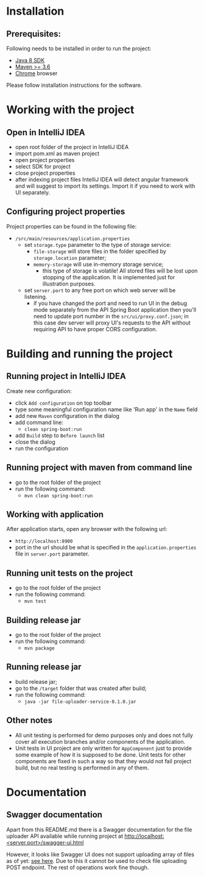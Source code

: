 # Installation

## Prerequisites:

Following needs to be installed in order to run the project:
- [Java 8 SDK](https://www.oracle.com/technetwork/java/javase/downloads/jdk8-downloads-2133151.html)
- [Maven >= 3.6](https://maven.apache.org/download.cgi)
- [Chrome](https://www.google.com/chrome/) browser

Please follow installation instructions for the software.

# Working with the project

## Open in IntelliJ IDEA

- open root folder of the project in IntelliJ IDEA
- import pom.xml as maven project
- open project properties
- select SDK for project
- close project properties
- after indexing project files IntelliJ IDEA will detect angular framework and will suggest to import its settings.
Import it if you need to work with UI separately.

## Configuring project properties

Project properties can be found in the following file:

- `/src/main/resources/application.properties`
  * set `storage.type` parameter to the type of storage service:
    * `file-storage` will store files in the folder specified by `storage.location` parameter;
    * `memory-storage` will use in-memory storage service;
      * this type of storage is volatile! All stored files will be lost upon stopping of the application.
      It is implemented just for illustration purposes.
  * set `server.port` to any free port on which web server will be listening.
    * if you have changed the port and need to run UI in the debug mode separately from the API Spring Boot application
    then you'll need to update port number in the `src/ui/proxy.conf.json`; in this case dev server will proxy
    UI's requests to the API without requiring API to have proper CORS configuration.

# Building and running the project

## Running project in IntelliJ IDEA

Create new configuration:
- click `Add configuration` on top toolbar
- type some meaningful configuration name like 'Run app' in the `Name` field
- add new `Maven` configuration in the dialog
- add command line:
  - `clean spring-boot:run`
- add `Build` step to `Before launch` list
- close the dialog
- run the configuration

## Running project with maven from command line

- go to the root folder of the project
- run the following command:
  - `mvn clean spring-boot:run`

## Working with application

After application starts, open any browser with the following url:
  - `http://localhost:8900`
  - port in the url should be what is specified in the `application.properties` file in `server.port` parameter.

## Running unit tests on the project

- go to the root folder of the project
- run the following command:
  - `mvn test`

## Building release jar

- go to the root folder of the project
- run the following command:
  - `mvn package`
  
## Running release jar

- build release jar;
- go to the `/target` folder that was created after build;
- run the following command:
  - `java -jar file-uploader-service-0.1.0.jar`

## Other notes

* All unit testing is performed for demo purposes only and does not fully cover all execution branches and/or components
of the application.
* Unit tests in UI project are only written for `AppComponent` just to provide some example of how it is supposed to be done.
Unit tests for other components are fixed in such a way so that they would not fail project build, but no real testing
is performed in any of them.

# Documentation

## Swagger documentation

Apart from this README.md there is a Swagger documentation for the file uploader API available
while running project at [http://localhost:<server.port>/swagger-ui.html]()

However, it looks like Swagger UI does not support uploading array of files as of yet:
[see here](https://github.com/OAI/OpenAPI-Specification/issues/254). 
Due to this it cannot be used to check file uploading POST endpoint. The rest of operations work fine though.